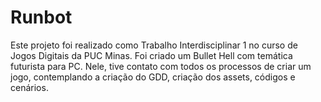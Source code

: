# Runbot
Este projeto foi realizado como Trabalho Interdisciplinar 1 no curso de Jogos Digitais da PUC Minas.
Foi criado um Bullet Hell com temática futurista para PC. Nele, tive contato com todos os processos de criar um jogo, contemplando a criação do GDD, criação dos assets, códigos e cenários.

